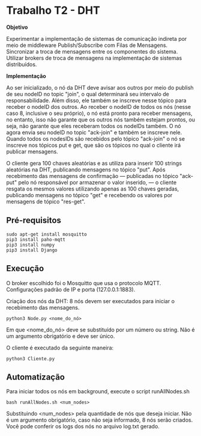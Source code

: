 # Trabalho T2 - DHT 

**Objetivo**

Experimentar a implementação de sistemas de comunicação indireta por meio de middleware Publish/Subscribe com Filas de Mensagens. Sincronizar a troca de mensagens entre os componentes do sistema. Utilizar brokers de troca de mensagens na implementação de sistemas distribuídos.

**Implementação**

Ao ser inicializado, o nó da DHT deve avisar aos outros por meio do publish de seu nodeID no topic "join", o qual determinará seu intervalo de responsabilidade. Além disso, ele também se inscreve nesse tópico para receber o nodeID dos outros. Ao receber o nodeID de todos os nós (nesse caso 8, inclusive o seu próprio), o nó está pronto para receber mensagens, no entanto, isso não garante que os outros nós também estejam prontos, ou seja, não garante que eles receberam todos os nodeIDs também. O nó agora envia seu nodeID no topic "ack-join" e também se inscreve nele. Quando todos os nodesIDs são recebidos pelo tópico "ack-join" o nó se inscreve nos tópicos put e get, que são os tópicos no qual o cliente irá publicar mensagens.

O cliente gera 100 chaves aleatórias e as utiliza para inserir 100 strings aleatórias na DHT, publicando mensagens no tópico "put". Após recebimento das mensagens de confirmação — publicadas no tópico "ack-put" pelo nó responsável por armazenar o valor inserido, — o cliente resgata os mesmos valores utilizando apenas as 100 chaves geradas, publicando mensagens no tópico "get" e recebendo os valores por mensagens de tópico "res-get".

## Pré-requisitos
```
sudo apt-get install mosquitto
pip3 install paho-mqtt
pip3 install numpy
pip3 install Django
```

## Execução

O broker escolhido foi o Mosquitto que usa o protocolo MQTT. Configurações padrão de IP e porta (127.0.0.1:1883).

Criação dos nós da DHT: 8 nós devem ser executados para iniciar o recebimento das mensagens.
```
python3 Node.py <nome_do_nó>
```
Em que <nome_do_nó> deve se substituído por um número ou string. Não é um argumento obrigatório e deve ser único.



O cliente é executado da seguinte maneira:
```
python3 Cliente.py
```

## Automatização

Para iniciar todos os nós em background, execute o script runAllNodes.sh

```
bash runAllNodes.sh <num_nodes>
```
Substituindo <num_nodes> pela quantidade de nós que deseja iniciar. Não é um argumento obrigatório, caso não seja informado, 8 nós serão criados. Você pode conferir os logs dos nós no arquivo log.txt gerado.
